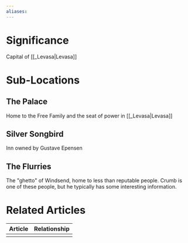 ```yaml
---
aliases: 
---
```

# Significance
Capital of [[_Levasa|Levasa]]

# Sub-Locations
## The Palace
Home to the Free Family and the seat of power in [[_Levasa|Levasa]]

## Silver Songbird
Inn owned by Gustave Epensen

## The Flurries
The "ghetto" of Windsend, home to less than reputable people. Crumb is one of these people, but he typically has some interesting information.

# Related Articles
| Article | Relationship |
| ------- | ------------ |
|         |              |
